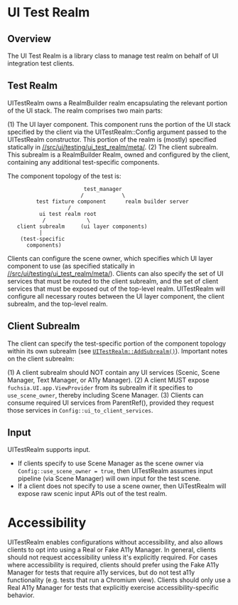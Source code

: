 # UI Test Realm

## Overview

The UI Test Realm is a library class to manage test realm on behalf of UI integration test clients.

## Test Realm

UITestRealm owns a RealmBuilder realm encapsulating the relevant portion of
the UI stack. The realm comprises two main parts:

(1) The UI layer component. This component runs the portion of the UI stack
specified by the client via the UITestRealm::Config argument passed
to the UITestRealm constructor. This portion of the realm is
(mostly) specified statically in [//src/ui/testing/ui_test_realm/meta/](./meta/).
(2) The client subrealm. This subrealm is a RealmBuilder Realm, owned and
configured by the client, containing any additional test-specific
components.

The component topology of the test is:

```
                        test_manager
                       /            \
         test fixture component      realm builder server
                   /
          ui test realm root
           /             \
   client subrealm     (ui layer components)
          |
    (test-specific
      components)
```

Clients can configure the scene owner, which specifies which UI layer
component to use (as specified statically in [//src/ui/testing/ui_test_realm/meta/](./meta/)). Clients can also specify the set of
UI services that must be routed to the client subrealm, and the set of client
services that must be exposed out of the top-level realm. UITestRealm will
configure all necessary routes between the UI layer component, the client
subrealm, and the top-level realm.

## Client Subrealm

The client can specify the test-specific portion of the component topology
within its own subrealm (see [`UITestRealm::AddSubrealm()`](./ui_test_realm.h)). Important notes on the client subrealm:

(1) A client subrealm should NOT contain any UI services (Scenic, Scene Manager, Text Manager, or A11y Manager).
(2) A client MUST expose `fuchsia.UI.app.ViewProvider` from its subrealm if it
specifies to `use_scene_owner`, thereby including Scene Manager.
(3) Clients can consume required UI services from ParentRef(), provided
they request those services in `Config::ui_to_client_services`.

## Input

UITestRealm supports input.

- If clients specify to use Scene Manager as the scene owner via `Config::use_scene_owner = true`, then UITestRealm assumes input pipeline (via Scene Manager) will own input for the test scene.
- If a client does not specify to use a scene owner, then UiTestRealm will expose raw scenic input APIs out of the test realm.

# Accessibility

UITestRealm enables configurations without accessibility, and also allows
clients to opt into using a Real or Fake A11y Manager. In general, clients
should not request accessibility unless it's explicitly required. For cases
where accessibility is required, clients should prefer using the Fake A11y
Manager for tests that require a11y services, but do not test a11y
functionality (e.g. tests that run a Chromium view). Clients should only use
a Real A11y Manager for tests that explicitly exercise accessibility-specific
behavior.
